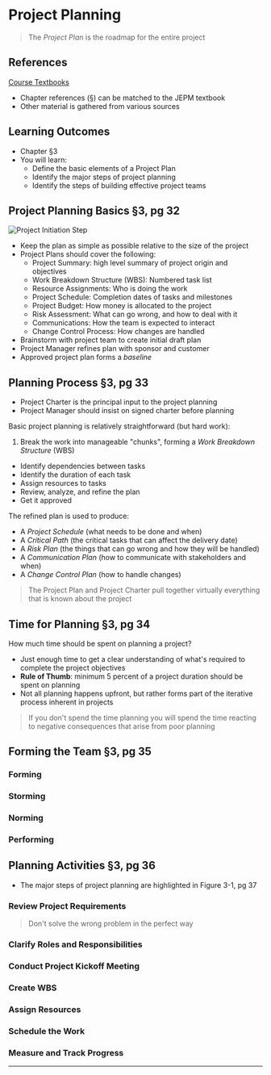 # Project Planning #

> The _Project Plan_ is the roadmap for the entire project
> 

## References ##

[Course Textbooks](textbooks.md)

- Chapter references (&sect;) can be matched to the JEPM textbook
- Other material is gathered from various sources

## Learning Outcomes ##

- Chapter &sect;3
- You will learn:
	- Define the basic elements of a Project Plan
	- Identify the major steps of project planning
	- Identify the steps of building effective project teams
	
## Project Planning Basics &sect;3, pg 32 ##

![Project Initiation Step][4steps-pm-plan]

- Keep the plan as simple as possible relative to the size of the project
- Project Plans should cover the following:
	* Project Summary: high level summary of project origin and objectives
	* Work Breakdown Structure (WBS): Numbered task list
	* Resource Assignments: Who is doing the work
	* Project Schedule: Completion dates of tasks and milestones
	* Project Budget: How money is allocated to the project
	* Risk Assessment: What can go wrong, and how to deal with it
	* Communications: How the team is expected to interact
	* Change Control Process: How changes are handled
- Brainstorm with project team to create initial draft plan
- Project Manager refines plan with sponsor and customer
- Approved project plan forms a _baseline_

## Planning Process &sect;3, pg 33 ##

- Project Charter is the principal input to the project planning
- Project Manager should insist on signed charter before planning

Basic project planning is relatively straightforward (but hard work):

1. Break the work into manageable "chunks", forming a _Work Breakdown Structure_ (WBS)
- Identify dependencies between tasks
- Identify the duration of each task
- Assign resources to tasks
- Review, analyze, and refine the plan
- Get it approved

The refined plan is used to produce:

- A _Project Schedule_ (what needs to be done and when)
- A _Critical Path_  (the critical tasks that can affect the delivery date)
- A _Risk Plan_ (the things that can go wrong and how they will be handled)
- A _Communication Plan_ (how to communicate with stakeholders and when)
- A _Change Control Plan_ (how to handle changes)

> The Project Plan and Project Charter pull together virtually everything that is known about the project
> 

## Time for Planning &sect;3, pg 34 ##

How much time should be spent on planning a project?

- Just enough time to get a clear understanding of what's required to complete the project objectives
- __Rule of Thumb__: minimum 5 percent of a project duration should be spent on planning
- Not all planning happens upfront, but rather forms part of the iterative process inherent in projects

> If you don't spend the time planning you will spend the time reacting to negative consequences that arise from poor planning
> 

## Forming the Team &sect;3, pg 35 ##


### Forming ###

### Storming ###

### Norming ###

### Performing ###

## Planning Activities &sect;3, pg 36 ##

- The major steps of project planning are highlighted in Figure 3-1, pg 37

### Review Project Requirements ###

> Don't solve the wrong problem in the perfect way
> 

### Clarify Roles and Responsibilities ###

### Conduct Project Kickoff Meeting ###

### Create WBS ###

### Assign Resources ###

### Schedule the Work ###

### Measure and Track Progress ###


---

[4steps-pm-plan]: https://s3-us-west-2.amazonaws.com/oosa-wiki/uploads/images/4steps-pm-plan.png